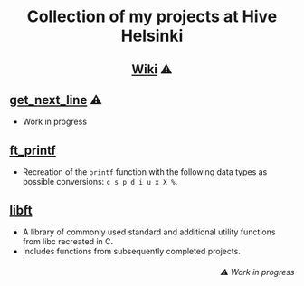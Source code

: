 # <p align="middle">Collection of my projects at Hive Helsinki</p>

## <p align="middle">[Wiki](https://github.com/mordori/Hive-Helsinki/wiki) ⚠

## [get_next_line](https://github.com/mordori/Hive-Helsinki/tree/main/ft_printf#ft_printf) ⚠

- Work in progress

## [ft_printf](https://github.com/mordori/Hive-Helsinki/tree/main/ft_printf#ft_printf)

- Recreation of the `printf` function with the following data types as possible conversions: `c s p d i u x X %`.

## [libft](https://github.com/mordori/Hive-Helsinki/tree/main/libft#libft)

- A library of commonly used standard and additional utility functions from libc recreated in C.
- Includes functions from subsequently completed projects.

###### <p align="right">⚠ Work in progress
